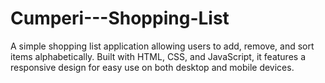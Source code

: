 # Cumperi---Shopping-List
A simple shopping list application allowing users to add, remove, and sort items alphabetically. Built with HTML, CSS, and JavaScript, it features a responsive design for easy use on both desktop and mobile devices.
